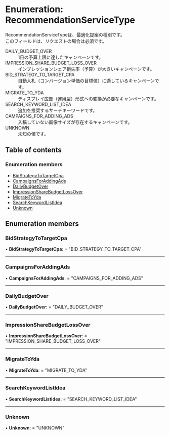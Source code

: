 # Enumeration: RecommendationServiceType


<div lang=\"ja\"> RecommendationServiceTypeは、最適化提案の種別です。<br> このフィールドは、リクエストの場合は必須です。 </div>  <dl class=term>   <dt class=\"term__item\">DAILY_BUDGET_OVER</dt>   <dd class=\"term__desc\"><span lang=\"ja\">1日の予算上限に達したキャンペーンです。</span></dd>   <dt class=\"term__item\">IMPRESSION_SHARE_BUDGET_LOSS_OVER</dt>   <dd class=\"term__desc\"><span lang=\"ja\">インプレッションシェア損失率（予算）が大きいキャンペーンです。</span></dd>   <dt class=\"term__item\">BID_STRATEGY_TO_TARGET_CPA</dt>   <dd class=\"term__desc\"><span lang=\"ja\">自動入札（コンバージョン単価の目標値）に適しているキャンペーンです。</span></dd>   <dt class=\"term__item\">MIGRATE_TO_YDA</dt>   <dd class=\"term__desc\"><span lang=\"ja\">ディスプレイ広告（運用型）形式への変換が必要なキャンペーンです。</span></dd>   <dt class=\"term__item\">SEARCH_KEYWORD_LIST_IDEA</dt>   <dd class=\"term__desc\"><span lang=\"ja\">追加を推奨するサーチキーワードです。</span></dd>   <dt class=\"term__item\">CAMPAIGNS_FOR_ADDING_ADS</dt>   <dd class=\"term__desc\"><span lang=\"ja\">入稿していない画像サイズが存在するキャンペーンです。</span></dd>   <dt class=\"term__item\">UNKNOWN</dt>   <dd class=\"term__desc\"><span lang=\"ja\">未知の値です。</span></dd> </dl>

## Table of contents

### Enumeration members

- [BidStrategyToTargetCpa](recommendationservicetype.md#bidstrategytotargetcpa)
- [CampaignsForAddingAds](recommendationservicetype.md#campaignsforaddingads)
- [DailyBudgetOver](recommendationservicetype.md#dailybudgetover)
- [ImpressionShareBudgetLossOver](recommendationservicetype.md#impressionsharebudgetlossover)
- [MigrateToYda](recommendationservicetype.md#migratetoyda)
- [SearchKeywordListIdea](recommendationservicetype.md#searchkeywordlistidea)
- [Unknown](recommendationservicetype.md#unknown)

## Enumeration members

### BidStrategyToTargetCpa

• **BidStrategyToTargetCpa**: = "BID\_STRATEGY\_TO\_TARGET\_CPA"

___

### CampaignsForAddingAds

• **CampaignsForAddingAds**: = "CAMPAIGNS\_FOR\_ADDING\_ADS"

___

### DailyBudgetOver

• **DailyBudgetOver**: = "DAILY\_BUDGET\_OVER"

___

### ImpressionShareBudgetLossOver

• **ImpressionShareBudgetLossOver**: = "IMPRESSION\_SHARE\_BUDGET\_LOSS\_OVER"

___

### MigrateToYda

• **MigrateToYda**: = "MIGRATE\_TO\_YDA"

___

### SearchKeywordListIdea

• **SearchKeywordListIdea**: = "SEARCH\_KEYWORD\_LIST\_IDEA"

___

### Unknown

• **Unknown**: = "UNKNOWN"
